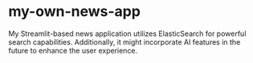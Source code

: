 # my-own-news-app
My Streamlit-based news application utilizes ElasticSearch for powerful search capabilities. Additionally, it might incorporate AI features in the future to enhance the user experience.

